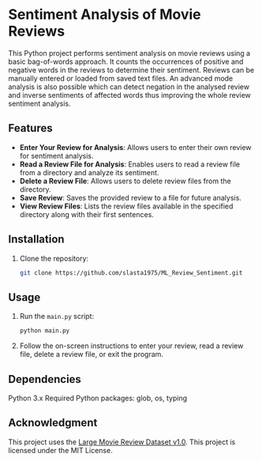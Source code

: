 # Sentiment Analysis of Movie Reviews

This Python project performs sentiment analysis on movie reviews using a basic bag-of-words approach. 
It counts the occurrences of positive and negative words in the reviews to determine their sentiment. 
Reviews can be manually entered or loaded from saved text files. 
An advanced mode analysis is also possible which can detect negation in the analysed review and inverse sentiments of affected words thus improving the whole review sentiment analysis. 

## Features

- **Enter Your Review for Analysis**: Allows users to enter their own review for sentiment analysis.
- **Read a Review File for Analysis**: Enables users to read a review file from a directory and analyze its sentiment.
- **Delete a Review File**: Allows users to delete review files from the directory.
- **Save Review**: Saves the provided review to a file for future analysis.
- **View Review Files**: Lists the review files available in the specified directory along with their first sentences.

## Installation

1. Clone the repository:

    ```bash
    git clone https://github.com/slasta1975/ML_Review_Sentiment.git
    ```

## Usage

1. Run the `main.py` script:

    ```bash
    python main.py
    ```

2. Follow the on-screen instructions to enter your review, read a review file, delete a review file, or exit the program.

## Dependencies

Python 3.x
Required Python packages: glob, os, typing

## Acknowledgment

This project uses the [Large Movie Review Dataset v1.0](http://ai.stanford.edu/~amaas/data/sentiment/). This project is licensed under the MIT License.
